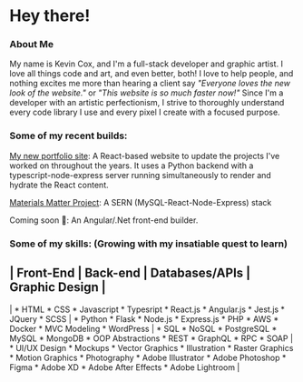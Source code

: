 # Hey there!

### About Me

My name is Kevin Cox, and I'm a full-stack developer and graphic artist. I love all things code and art, and even better, both!
I love to help people, and nothing excites me more than hearing a client say *"Everyone loves the new look of the website."* or *"This website is so much faster now!"*
Since I'm a developer with an artistic perfectionism, I strive to thoroughly understand every code library I use and every pixel I create with a focused purpose.

### Some of my recent builds:

[My new portfolio site](https://github.com/KevinCox0427/Portfolio-Redo): A React-based website to update the projects I've worked on throughout the years. It uses a Python backend with a typescript-node-express server running simultaneously to render and hydrate the React content.

[Materials Matter Project](https://github.com/KevinCox0427/Materials-Matter-App): A SERN (MySQL-React-Node-Express) stack 

Coming soon :eyes:: An Angular/.Net front-end builder.

### Some of my skills: (Growing with my insatiable quest to learn)

| Front-End | Back-end | Databases/APIs | Graphic Design |
----------------------------------------------------------
| * HTML * CSS * Javascript * Typesript * React.js * Angular.js * Jest.js * JQuery * SCSS | * Python * Flask * Node.js * Express.js * PHP * AWS * Docker * MVC Modeling * WordPress | * SQL * NoSQL * PostgreSQL * MySQL * MongoDB * OOP Abstractions * REST * GraphQL * RPC * SOAP | * UI/UX Design * Mockups * Vector Graphics * Illustration * Raster Graphics * Motion Graphics * Photography * Adobe Illustrator * Adobe Photoshop * Figma * Adobe XD * Adobe After Effects * Adobe Lightroom |

